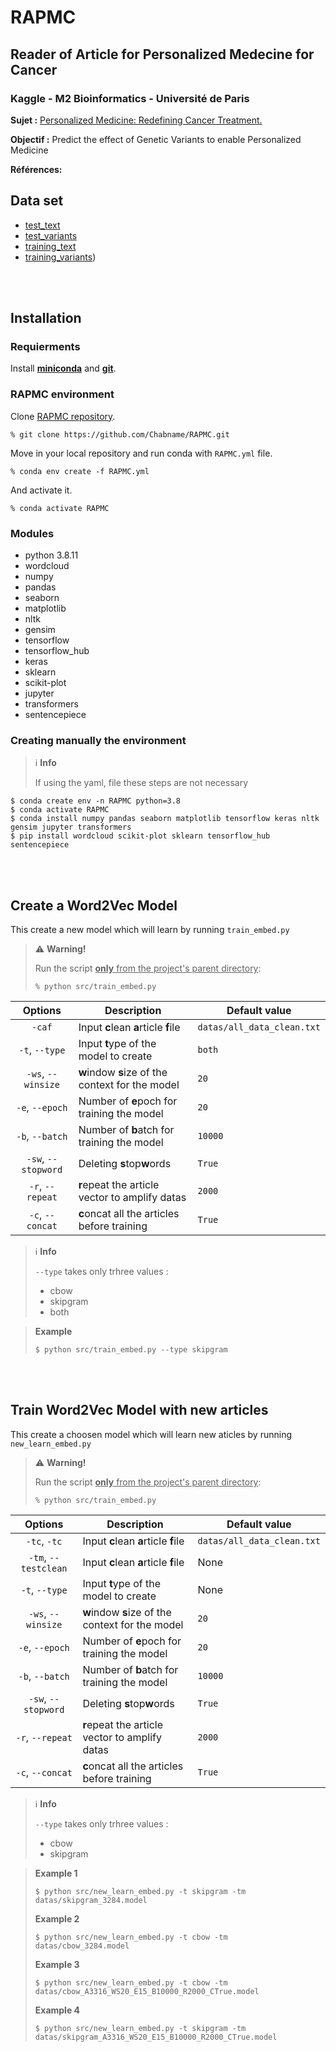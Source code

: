 # RAPMC

## Reader of Article for Personalized Medecine for Cancer 

### Kaggle - M2 Bioinformatics - Université de Paris

**Sujet :** [Personalized Medicine: Redefining Cancer Treatment.](https://www.kaggle.com/c/msk-redefining-cancer-treatment)

**Objectif :** Predict the effect of Genetic Variants to enable Personalized Medicine

**Références:**



## Data set

- [test_text](https://www.kaggle.com/c/msk-redefining-cancer-treatment/data?select=test_text.zip)
- [test_variants](https://www.kaggle.com/c/msk-redefining-cancer-treatment/data?select=test_variants.zip)
- [training_text](https://www.kaggle.com/c/msk-redefining-cancer-treatment/data?select=training_text.zipar)
- [training_variants](https://www.kaggle.com/c/msk-redefining-cancer-treatment/data?select=training_variants.zip))

<br><br>

## Installation

### Requierments

Install [**miniconda**](https://docs.conda.io/projects/conda/en/latest/user-guide/install/index.html) and [**git**](https://git-scm.com/).

### RAPMC environment

Clone [RAPMC repository](https://github.com/Chabname/RAPMC).

```
% git clone https://github.com/Chabname/RAPMC.git
```

Move in your local repository and run conda with `RAPMC.yml` file.

```
% conda env create -f RAPMC.yml
```

And activate it.

```
% conda activate RAPMC
```

### Modules

- python 3.8.11
- wordcloud
- numpy
- pandas
- seaborn
- matplotlib
- nltk
- gensim
- tensorflow
- tensorflow_hub
- keras
- sklearn
- scikit-plot
- jupyter
- transformers
- sentencepiece

### Creating manually the environment

> ℹ️ **Info**
>
> If using the yaml, file these steps are not necessary
```
$ conda create env -n RAPMC python=3.8
$ conda activate RAPMC
$ conda install numpy pandas seaborn matplotlib tensorflow keras nltk gensim jupyter transformers
$ pip install wordcloud scikit-plot sklearn tensorflow_hub sentencepiece

```

<br><br>

## Create a Word2Vec Model

This create a new model which will learn  by running `train_embed.py`

> ⚠️ **Warning!**
>
> Run the script <u>**only** from the project's parent directory</u>:
> 
> `% python src/train_embed.py`

 Options | Description | Default value |
|:-------:|-------------|---------------|
| `-caf` | Input **c**lean **a**rticle **f**ile | `datas/all_data_clean.txt` |
|`-t`, `--type` | Input **t**ype of the model to create | `both` |
| `-ws`, `--winsize` | **w**indow **s**ize of the context for the model | `20` |
| `-e`, `--epoch` | Number of **e**poch for training the model | `20` |
| `-b`, `--batch` | Number of **b**atch for training the model | `10000` |
| `-sw`, `--stopword` | Deleting **s**top**w**ords | `True` |
| `-r`, `--repeat` | **r**epeat the article vector to amplify datas | `2000` |
| `-c`, `--concat` | **c**oncat all the articles before training | `True` |

> ℹ️ **Info**
>
> `--type` takes only trhree values :
> - cbow
> - skipgram
> - both

> **Example**
>
> ```
> $ python src/train_embed.py --type skipgram 
> ```


<br><br>

## Train Word2Vec Model with new articles

This create a choosen model which will learn new aticles by running `new_learn_embed.py`

> ⚠️ **Warning!**
>
> Run the script <u>**only** from the project's parent directory</u>:
> 
> `% python src/train_embed.py`

 Options | Description | Default value |
|:-------:|-------------|---------------|
| `-tc`, `-tc` | Input **c**lean **a**rticle **f**ile | `datas/all_data_clean.txt` |
|`-tm`, `--testclean`| Input **c**lean **a**rticle **f**ile | None |
|`-t`, `--type` | Input **t**ype of the model to create | None |
| `-ws`, `--winsize` | **w**indow **s**ize of the context for the model | `20` |
| `-e`, `--epoch` | Number of **e**poch for training the model | `20` |
| `-b`, `--batch` | Number of **b**atch for training the model | `10000` |
| `-sw`, `--stopword` | Deleting **s**top**w**ords | `True` |
| `-r`, `--repeat` | **r**epeat the article vector to amplify datas | `2000` |
| `-c`, `--concat` | **c**oncat all the articles before training | `True` |

> ℹ️ **Info**
>
> `--type` takes only trhree values :
> - cbow
> - skipgram

> **Example 1**
>
> ```
> $ python src/new_learn_embed.py -t skipgram -tm datas/skipgram_3284.model
> ```
>**Example 2**
>
> ```
> $ python src/new_learn_embed.py -t cbow -tm datas/cbow_3284.model
> ```
>**Example 3**
>
> ```
> $ python src/new_learn_embed.py -t cbow -tm datas/cbow_A3316_WS20_E15_B10000_R2000_CTrue.model
> ```
>**Example 4**
>
> ```
> $ python src/new_learn_embed.py -t skipgram -tm datas/skipgram_A3316_WS20_E15_B10000_R2000_CTrue.model
> ```